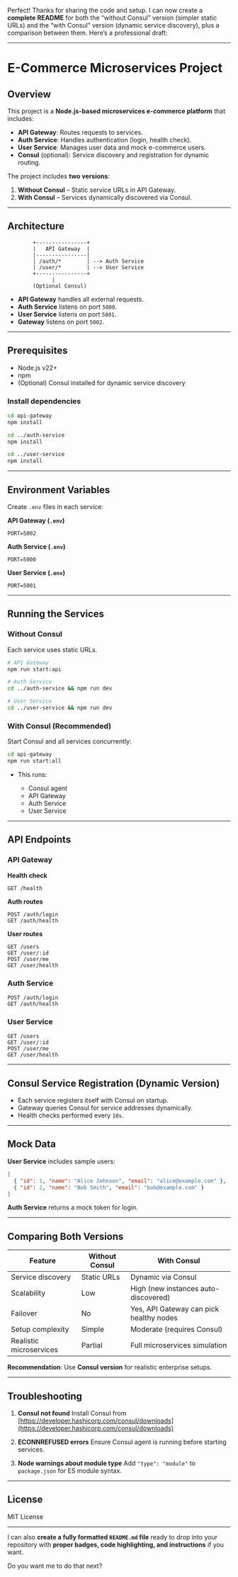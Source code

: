 Perfect! Thanks for sharing the code and setup. I can now create a **complete README** for both the “without Consul” version (simpler static URLs) and the “with Consul” version (dynamic service discovery), plus a comparison between them. Here’s a professional draft:

---

# E-Commerce Microservices Project

## Overview

This project is a **Node.js-based microservices e-commerce platform** that includes:

* **API Gateway**: Routes requests to services.
* **Auth Service**: Handles authentication (login, health check).
* **User Service**: Manages user data and mock e-commerce users.
* **Consul** (optional): Service discovery and registration for dynamic routing.

The project includes **two versions**:

1. **Without Consul** – Static service URLs in API Gateway.
2. **With Consul** – Services dynamically discovered via Consul.

---

## Architecture

```
        +----------------+
        |   API Gateway  |
        |----------------|
        | /auth/*        | --> Auth Service
        | /user/*        | --> User Service
        +----------------+
              |
        (Optional Consul)
```

* **API Gateway** handles all external requests.
* **Auth Service** listens on port `5000`.
* **User Service** listens on port `5001`.
* **Gateway** listens on port `5002`.

---

## Prerequisites

* Node.js v22+
* npm
* (Optional) Consul installed for dynamic service discovery

### Install dependencies

```bash
cd api-gateway
npm install

cd ../auth-service
npm install

cd ../user-service
npm install
```

---

## Environment Variables

Create `.env` files in each service:

**API Gateway (`.env`)**

```
PORT=5002
```

**Auth Service (`.env`)**

```
PORT=5000
```

**User Service (`.env`)**

```
PORT=5001
```

---

## Running the Services

### Without Consul

Each service uses static URLs.

```bash
# API Gateway
npm run start:api

# Auth Service
cd ../auth-service && npm run dev

# User Service
cd ../user-service && npm run dev
```

### With Consul (Recommended)

Start Consul and all services concurrently:

```bash
cd api-gateway
npm run start:all
```

* This runs:

  * Consul agent
  * API Gateway
  * Auth Service
  * User Service

---

## API Endpoints

### API Gateway

**Health check**

```
GET /health
```

**Auth routes**

```
POST /auth/login
GET /auth/health
```

**User routes**

```
GET /users
GET /user/:id
POST /user/me
GET /user/health
```

### Auth Service

```
POST /auth/login
GET /auth/health
```

### User Service

```
GET /users
GET /user/:id
POST /user/me
GET /user/health
```

---

## Consul Service Registration (Dynamic Version)

* Each service registers itself with Consul on startup.
* Gateway queries Consul for service addresses dynamically.
* Health checks performed every `10s`.

---

## Mock Data

**User Service** includes sample users:

```json
[
  { "id": 1, "name": "Alice Johnson", "email": "alice@example.com" },
  { "id": 2, "name": "Bob Smith", "email": "bob@example.com" }
]
```

**Auth Service** returns a mock token for login.

---

## Comparing Both Versions

| Feature                 | Without Consul | With Consul                             |
| ----------------------- | -------------- | --------------------------------------- |
| Service discovery       | Static URLs    | Dynamic via Consul                      |
| Scalability             | Low            | High (new instances auto-discovered)    |
| Failover                | No             | Yes, API Gateway can pick healthy nodes |
| Setup complexity        | Simple         | Moderate (requires Consul)              |
| Realistic microservices | Partial        | Full microservices simulation           |

**Recommendation**: Use **Consul version** for realistic enterprise setups.

---

## Troubleshooting

1. **Consul not found**
   Install Consul from [https://developer.hashicorp.com/consul/downloads](https://developer.hashicorp.com/consul/downloads)

2. **ECONNREFUSED errors**
   Ensure Consul agent is running before starting services.

3. **Node warnings about module type**
   Add `"type": "module"` to `package.json` for ES module syntax.

---

## License

MIT License

---

I can also **create a fully formatted `README.md` file** ready to drop into your repository with **proper badges, code highlighting, and instructions** if you want.

Do you want me to do that next?
